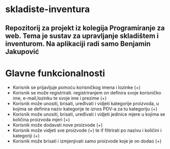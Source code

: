 # skladiste-inventura
Repozitorij za projekt iz kolegija Programiranje za web. Tema je sustav za upravljanje skladištem i inventurom. Na aplikaciji radi samo Benjamin Jakupović
---
# Glavne funkcionalnosti
- Korisnik se prijavljuje pomoću korisničkog imena i lozinke (+)
- Korisnik se može registrirati. registriranjem on definira svoje korisničko ime, e-mail,lozinku te svoje ime i prezime (+)
- Korisnik može unositi, brisati, uređivati i vidjeti kategorije proizvoda, u kojima se definira naziv kategorije te iznos PDV-a za tu kategoriju (+)
- Korisnik može unositi, brisati, uređivati i vidjeti jedinice mjere u kojima se količina proizvoda mjeri (+)
- Korisnik može dodavati nove proizvode (+)
- Korisnik može vidjeti sve proizvode (+) te if filtrirati po nazivu i količini i kategoriji (+) 
- Korisnik može brisati i izmjenjivati samo proizvode koje je on dodao (+)


